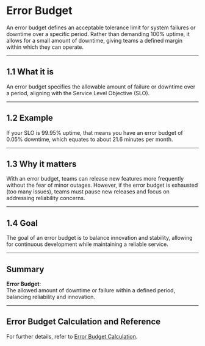 # Error Budget

An error budget defines an acceptable tolerance limit for system failures or downtime over a specific period. Rather than demanding 100% uptime, it allows for a small amount of downtime, giving teams a defined margin within which they can operate.

---

## 1.1 What it is
An error budget specifies the allowable amount of failure or downtime over a period, aligning with the Service Level Objective (SLO).

---

## 1.2 Example

If your SLO is 99.95% uptime, that means you have an error budget of 0.05% downtime, which equates to about 21.6 minutes per month.

---

## 1.3 Why it matters

With an error budget, teams can release new features more frequently without the fear of minor outages. However, if the error budget is exhausted (too many issues), teams must pause new releases and focus on addressing reliability concerns.

---

## 1.4 Goal

The goal of an error budget is to balance innovation and stability, allowing for continuous development while maintaining a reliable service.

---

## Summary

**Error Budget**:  
The allowed amount of downtime or failure within a defined period, balancing reliability and innovation.

---

## Error Budget Calculation and Reference

For further details, refer to [Error Budget Calculation](https://chatgpt.com/c/6717f156-8dd0-800e-b894-d8fb75a5e1b6).